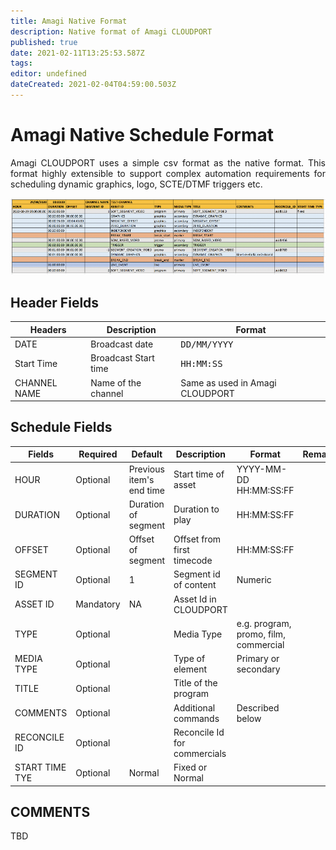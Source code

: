 ```yaml
---
title: Amagi Native Format
description: Native format of Amagi CLOUDPORT
published: true
date: 2021-02-11T13:25:53.587Z
tags: 
editor: undefined
dateCreated: 2021-02-04T04:59:00.503Z
---
```


# Amagi Native Schedule Format

<p align='justify'>
  Amagi CLOUDPORT uses a simple csv format as the native format. This format highly extensible to support complex automation requirements  for scheduling dynamic graphics, logo, SCTE/DTMF triggers etc.

  ![amagi-csv-format.png](/amagi-csv-format.png)

## Header Fields
  
| Headers| Description| Format|
|----|----|----|
| DATE| Broadcast date| <kbd>DD/MM/YYYY</kbd> |
| Start Time| Broadcast Start time| <kbd>HH:MM:SS</kbd>|
| CHANNEL NAME| Name of the channel|Same as used in Amagi CLOUDPORT |

## Schedule Fields
  
|Fields| Required|Default|Description|Format|Remarks|
|---|---|---|---|---|---|
|HOUR|Optional|Previous item's end time|Start time of asset| YYYY-MM-DD HH:MM:SS:FF|
|DURATION|Optional|Duration of segment|Duration to play|HH:MM:SS:FF|
|OFFSET|Optional|Offset of segment|Offset from first timecode|HH:MM:SS:FF|
|SEGMENT ID|Optional|1|Segment id of content|Numeric|
|ASSET ID|Mandatory|NA|Asset Id in CLOUDPORT||
|TYPE|Optional||Media Type|e.g. program, promo, film, commercial|
|MEDIA TYPE|Optional||Type of element|Primary or secondary|
|TITLE|Optional||Title of the program||
|COMMENTS|Optional||Additional commands|Described below|
|RECONCILE ID|Optional||Reconcile Id for commercials||
|START TIME TYE|Optional|Normal|Fixed or Normal||
  
 ## COMMENTS
  
  TBD
 